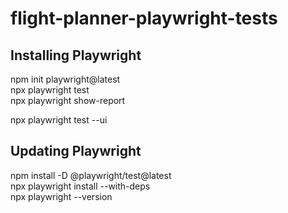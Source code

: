 # flight-planner-playwright-tests

## Installing Playwright
npm init playwright@latest  
npx playwright test  
npx playwright show-report  

npx playwright test --ui  

## Updating Playwright
npm install -D @playwright/test@latest  
npx playwright install --with-deps  
npx playwright --version  
